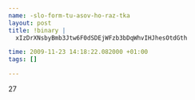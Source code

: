 ```yaml
--- 
name: -slo-form-tu-asov-ho-raz-tka
layout: post
title: !binary |
  xIzDrXNsbyBmb3Jtw6F0dSDEjWFzb3bDqWhvIHJhesOtdGth

time: 2009-11-23 14:18:22.082000 +01:00
tags: []

---
```

27
